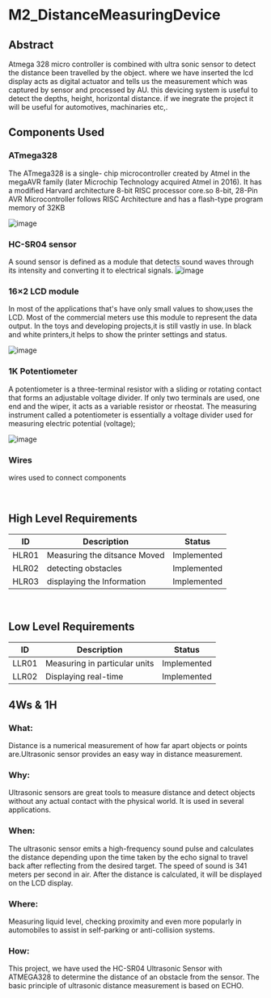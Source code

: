 # M2_DistanceMeasuringDevice

## Abstract
Atmega 328 micro controller is combined with ultra sonic sensor to detect the distance been travelled by the object. where we have inserted the lcd display acts as digital actuator and tells us the measurement which was captured by sensor and processed by AU. this devicing system is useful to detect the depths, height, horizontal distance. if we inegrate the project it will be useful for automotives, machinaries etc,. 
## Components Used

### ATmega328
The ATmega328 is a single- chip microcontroller created by Atmel in the megaAVR family (later Microchip Technology acquired Atmel in 2016). It has a modified Harvard architecture 8-bit RISC processor core.so 8-bit, 28-Pin AVR Microcontroller follows RISC Architecture and has a flash-type program memory of 32KB

![image](https://user-images.githubusercontent.com/98815258/157280219-9148c462-9d73-4afc-a3ec-27cf657ee882.png)


### HC-SR04 sensor
  A sound sensor is defined as a module that detects sound waves through its intensity and converting it to electrical signals.
![image](https://user-images.githubusercontent.com/98815258/157276577-bed08f5d-1477-4f5c-9972-04cdd7276999.png)


### 16×2 LCD module

In most of the applications that's have only small values to show,uses the LCD.
Most of the commercial meters use this module to represent the data output.
In the toys and developing projects,it is still vastly in use.
In black and white printers,it helps to show the printer settings and status.

![image](https://user-images.githubusercontent.com/98815258/155835485-c6af0eee-2304-4eb5-867e-18c34c06f1a0.png)

### 1K Potentiometer
A potentiometer is a three-terminal resistor with a sliding or rotating contact that forms an adjustable voltage divider. If only two terminals are used, one end and the wiper, it acts as a variable resistor or rheostat. The measuring instrument called a potentiometer is essentially a voltage divider used for measuring electric potential (voltage); 

![image](https://user-images.githubusercontent.com/98815258/155835503-41a944bf-e9e8-4cea-8a5d-b17e3a90e22f.png)

### Wires

wires used to connect components


<br>

## High Level Requirements
  
| ID | Description | Status |
|----|-------------|--------|
| HLR01 | Measuring the ditsance  Moved  | Implemented |
| HLR02 | detecting obstacles    | Implemented |
| HLR03 | displaying the Information  | Implemented |
<br>

## Low Level Requirements
 
| ID | Description | Status |
|----|-------------|--------|
| LLR01 | Measuring in particular units         | Implemented |
| LLR02 |  Displaying real-time    | Implemented |

## 4Ws & 1H
### What:
Distance is a numerical measurement of how far apart objects or points are.Ultrasonic sensor provides an easy way in distance measurement.
### Why:
Ultrasonic sensors are great tools to measure distance and detect objects without any actual contact with the physical world. It is used in several applications.
### When:
The ultrasonic sensor emits a high-frequency sound pulse and calculates the distance depending upon the time taken by the echo signal to travel back after reflecting from the desired target. The speed of sound is 341 meters per second in air. After the distance is calculated, it will be displayed on the LCD display.
### Where:
Measuring liquid level, checking proximity and even more popularly in automobiles to assist in self-parking or anti-collision systems.
### How:
This project, we have used the HC-SR04 Ultrasonic Sensor with ATMEGA328 to determine the distance of an obstacle from the sensor. The basic principle of ultrasonic distance measurement is based on ECHO.
